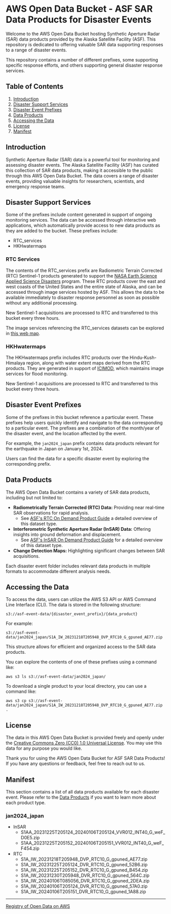 # AWS Open Data Bucket - ASF SAR Data Products for Disaster Events

Welcome to the AWS Open Data Bucket hosting Synthetic Aperture Radar (SAR) data products provided by the 
Alaska Satellite Facility (ASF). This repository is dedicated to offering valuable SAR data supporting responses 
to a range of disaster events. 

This repository contains a number of different prefixes, some supporting specific response efforts, and others 
supporting general disaster response services. 

## Table of Contents
1. [Introduction](#introduction)
2. [Disaster Support Services](#disaster-support-services)
3. [Disaster Event Prefixes](#disaster-event-prefixes)
4. [Data Products](#data-products)
5. [Accessing the Data](#accessing-the-data)
6. [License](#license)
7. [Manifest](#manifest)

## Introduction

Synthetic Aperture Radar (SAR) data is a powerful tool for monitoring and assessing disaster events. 
The Alaska Satellite Facility (ASF) has curated this collection of SAR data products, making it accessible 
to the public through this AWS Open Data Bucket. The data covers a range of disaster events, providing valuable insights for researchers, scientists, and emergency response teams.

## Disaster Support Services

Some of the prefixes include content generated in support of ongoing monitoring services. The data can 
be accessed through interactive web applications, which automatically provide access to new data products as 
they are added to the bucket. These prefixes include: 

- RTC_services
- HKHwatermaps

### RTC Services

The contents of the RTC_services prefix are Radiometric Terrain Corrected (RTC) Sentinel-1 products generated 
to support the [NASA Earth Science Applied Science Disasters](https://appliedsciences.nasa.gov/what-we-do/disasters) 
program. These RTC products cover the east and west coasts of the United States and the entire state of Alaska, 
and can be accessed through image services hosted by ASF. This allows the data to be available immediately to 
disaster response personnel as soon as possible without any additional processing. 

New Sentinel-1 acquisitions are processed to RTC and transferred to this bucket every three hours. 

The image services referencing the RTC_services datasets can be explored in [this web map](https://asf-daac.maps.arcgis.com/home/webmap/viewer.html?webmap=3dd8d25559db4ba6aa0e1b6e8cb5d39a).

### HKHwatermaps

The HKHwatermaps prefix includes RTC products over the Hindu-Kush-Himalaya region, along with water extent 
maps derived from the RTC products. They are generated in support of [ICIMOD](https://www.icimod.org/), which 
maintains image services for flood monitoring.

New Sentinel-1 acquisitions are processed to RTC and transferred to this bucket every three hours. 

## Disaster Event Prefixes

Some of the prefixes in this bucket reference a particular event. These prefixes help users quickly identify 
and navigate to the data corresponding to a particular event. The prefixes are a combination of the month/year 
of the disaster event, and the location affected by the event.

For example, the `jan2024_japan` prefix contains data products relevant for the earthquake in Japan on 
January 1st, 2024.

Users can find the data for a specific disaster event by exploring the corresponding prefix.

## Data Products

The AWS Open Data Bucket contains a variety of SAR data products, including but not limited to:

- **Radiometrically Terrain Corrected (RTC) Data:** Providing near real-time SAR observations for rapid analysis.
    - See [ASF's RTC On Demand Product Guide](https://hyp3-docs.asf.alaska.edu/guides/rtc_product_guide/) 
      a detailed overview of this dataset type.
- **Interferometric Synthetic Aperture Radar (InSAR) Data:** Offering insights into ground deformation and displacement.
    - See [ASF's InSAR On Demand Product Guide](https://hyp3-docs.asf.alaska.edu/guides/insar_product_guide/) 
      for a detailed overview of this dataset type.
- **Change Detection Maps:** Highlighting significant changes between SAR acquisitions.

Each disaster event folder includes relevant data products in multiple formats to accommodate different analysis needs.

## Accessing the Data

To access the data, users can utilize the AWS S3 API or AWS Command Line Interface (CLI). The data is stored in the following structure:

```
s3://asf-event-data/{disaster_event_prefix}/{data_product}
```

For example:
```
s3://asf-event-data/jan2024_japan/S1A_IW_20231218T205948_DVP_RTC10_G_gpuned_AE77.zip
```
This structure allows for efficient and organized access to the SAR data products.

You can explore the contents of one of these prefixes using a command like:

```
aws s3 ls s3://asf-event-data/jan2024_japan/
```

To download a single product to your local directory, you can use a command like:

```
aws s3 cp s3://asf-event-data/jan2024_japan/S1A_IW_20231218T205948_DVP_RTC10_G_gpuned_AE77.zip .
```

## License

The data in this AWS Open Data Bucket is provided freely and openly under the [Creative Commons Zero (CC0) 1.0 Universal License](https://creativecommons.org/publicdomain/zero/1.0/). You may use this data for any purpose you would like.

Thank you for using the AWS Open Data Bucket for ASF SAR Data Products! If you have any questions or feedback, feel free to reach out to us.

## Manifest
This section contains a list of all data products available for each disaster event. Please refer to the [Data Products](#data-products) if you want to learn more about each product type.

### jan2024_japan

- InSAR
    - S1AA_20231225T205124_20240106T205124_VVR012_INT40_G_weF_D0E5.zip
    - S1AA_20231225T205152_20240106T205151_VVR012_INT40_G_weF_F454.zip
- RTC
    - S1A_IW_20231218T205948_DVP_RTC10_G_gpuned_AE77.zip
    - S1A_IW_20231225T205124_DVR_RTC10_G_gpuned_52B6.zip
    - S1A_IW_20231225T205152_DVR_RTC10_G_gpuned_B454.zip
    - S1A_IW_20231230T205948_DVR_RTC10_G_gpuned_564C.zip
    - S1A_IW_20240106T085056_DVR_RTC10_G_gpuned_2DEA.zip
    - S1A_IW_20240106T205124_DVR_RTC10_G_gpuned_57A0.zip
    - S1A_IW_20240106T205151_DVR_RTC10_G_gpuned_1A88.zip

---

[Registry of Open Data on AWS](https://registry.opendata.aws/)
